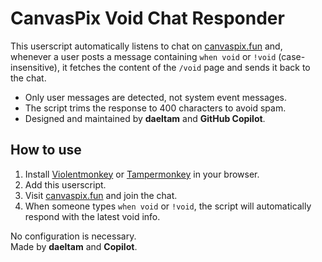 # CanvasPix Void Chat Responder

This userscript automatically listens to chat on [canvaspix.fun](https://canvaspix.fun) and, whenever a user posts a message containing `when void` or `!void` (case-insensitive), it fetches the content of the `/void` page and sends it back to the chat.

- Only user messages are detected, not system event messages.
- The script trims the response to 400 characters to avoid spam.
- Designed and maintained by **daeltam** and **GitHub Copilot**.

## How to use

1. Install [Violentmonkey](https://violentmonkey.github.io/) or [Tampermonkey](https://www.tampermonkey.net/) in your browser.
2. Add this userscript.
3. Visit [canvaspix.fun](https://canvaspix.fun) and join the chat.
4. When someone types `when void` or `!void`, the script will automatically respond with the latest void info.

No configuration is necessary.  
Made by **daeltam** and **Copilot**.
